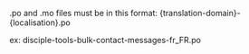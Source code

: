 .po and .mo files must be in this format:
{translation-domain}-{localisation}.po

ex:
disciple-tools-bulk-contact-messages-fr_FR.po

